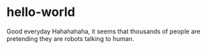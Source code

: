 # hello-world
Good everyday
Hahahahaha, it seems that thousands of people are pretending they are robots talking to human.
